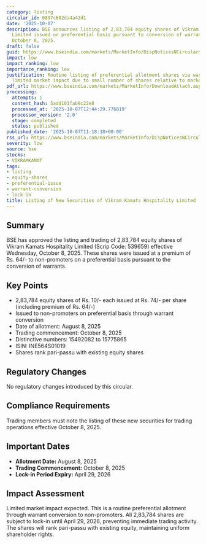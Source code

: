 ```yaml
---
category: listing
circular_id: 0897c682da4a42d1
date: '2025-10-07'
description: BSE announces listing of 2,83,784 equity shares of Vikram Kamats Hospitality
  Limited issued on preferential basis pursuant to conversion of warrants, effective
  October 8, 2025.
draft: false
guid: https://www.bseindia.com/markets/MarketInfo/DispNoticesNCirculars.aspx?Noticeid={5D97CE9D-2496-4033-8D2C-A9875947788D}&noticeno=20251007-25&dt=10/07/2025&icount=25&totcount=34&flag=0
impact: low
impact_ranking: low
importance_ranking: low
justification: Routine listing of preferential allotment shares via warrant conversion;
  limited market impact due to small number of shares relative to market float
pdf_url: https://www.bseindia.com/markets/MarketInfo/DownloadAttach.aspx?id=20251007-25&attachedId=
processing:
  attempts: 1
  content_hash: 5add101fab9c22e8
  processed_at: '2025-10-07T12:44:29.776819'
  processor_version: '2.0'
  stage: completed
  status: published
published_date: '2025-10-07T11:18:18+00:00'
rss_url: https://www.bseindia.com/markets/MarketInfo/DispNoticesNCirculars.aspx?Noticeid={5D97CE9D-2496-4033-8D2C-A9875947788D}&noticeno=20251007-25&dt=10/07/2025&icount=25&totcount=34&flag=0
severity: low
source: bse
stocks:
- VIKRAMKAMAT
tags:
- listing
- equity-shares
- preferential-issue
- warrant-conversion
- lock-in
title: Listing of New Securities of Vikram Kamats Hospitality Limited
---
```


## Summary

BSE has approved the listing and trading of 2,83,784 equity shares of Vikram Kamats Hospitality Limited (Scrip Code: 539659) effective Wednesday, October 8, 2025. These shares were issued at a premium of Rs. 64/- to non-promoters on a preferential basis pursuant to the conversion of warrants.

## Key Points

- 2,83,784 equity shares of Rs. 10/- each issued at Rs. 74/- per share (including premium of Rs. 64/-)
- Issued to non-promoters on preferential basis through warrant conversion
- Date of allotment: August 8, 2025
- Trading commencement: October 8, 2025
- Distinctive numbers: 15492082 to 15775865
- ISIN: INE564S01019
- Shares rank pari-passu with existing equity shares

## Regulatory Changes

No regulatory changes introduced by this circular.

## Compliance Requirements

Trading members must note the listing of these new securities for trading operations effective October 8, 2025.

## Important Dates

- **Allotment Date:** August 8, 2025
- **Trading Commencement:** October 8, 2025
- **Lock-in Period Expiry:** April 29, 2026

## Impact Assessment

Limited market impact expected. This is a routine preferential allotment through warrant conversion to non-promoters. All 2,83,784 shares are subject to lock-in until April 29, 2026, preventing immediate trading activity. The shares will rank pari-passu with existing equity, maintaining uniform shareholder rights.